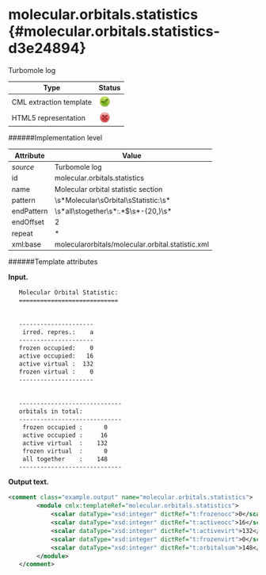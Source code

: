 # molecular.orbitals.statistics {#molecular.orbitals.statistics-d3e24894}

Turbomole log

| Type                                                                                                                                                | Status                                                                                                                                              |
|----|----|
| CML extraction template                                                                                                                             | ![](/imgs/Total.png)                                                                                                                                |
| HTML5 representation                                                                                                                                | ![](/imgs/None.png)                                                                                                                                 |

######Implementation level

| Attribute                                                                                                                                           | Value                                                                                                                                               |
|----|----|
| *source*                                                                                                                                            | Turbomole log                                                                                                                                       |
| id                                                                                                                                                  | molecular.orbitals.statistics                                                                                                                       |
| name                                                                                                                                                | Molecular orbital statistic section                                                                                                                 |
| pattern                                                                                                                                             | \\s\*Molecular\\sOrbital\\sStatistic:\\s\*                                                                                                          |
| endPattern                                                                                                                                          | \\s\*all\\stogether\\s\*:.\*\$\\s\*-{20,}\\s\*                                                                                                      |
| endOffset                                                                                                                                           | 2                                                                                                                                                   |
| repeat                                                                                                                                              | \*                                                                                                                                                  |
| xml:base                                                                                                                                            | molecularorbitals/molecular.orbital.statistic.xml                                                                                                   |

######Template attributes

**Input.**

       Molecular Orbital Statistic:
       ============================


       ---------------------
        irred. repres.:    a
       ---------------------
       frozen occupied:    0
       active occupied:   16
       active virtual :  132
       frozen virtual :    0
       ---------------------


       -----------------------------
       orbitals in total:
       -----------------------------
        frozen occupied :      0
        active occupied :     16
        active virtual  :    132
        frozen virtual  :      0
        all together    :    148
       -----------------------------    
        

**Output text.**

```xml
<comment class="example.output" name="molecular.orbitals.statistics">
        <module cmlx:templateRef="molecular.orbitals.statistics">
            <scalar dataType="xsd:integer" dictRef="t:frozenocc">0</scalar>
            <scalar dataType="xsd:integer" dictRef="t:activeocc">16</scalar>
            <scalar dataType="xsd:integer" dictRef="t:activevirt">132</scalar>
            <scalar dataType="xsd:integer" dictRef="t:frozenvirt">0</scalar>
            <scalar dataType="xsd:integer" dictRef="t:orbitalsum">148</scalar>
        </module>   
   </comment>
```
